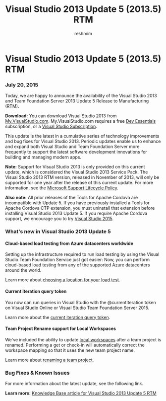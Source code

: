 ﻿---
title: Visual Studio 2013 Update 5 (2013.5) RTM
description: Visual Studio 2013 Update 5 (2013.5) RTM
keywords: visualstudio> [!IMPORTANT]
author: reshmim
ms.author: reshmim
manager: sacalla
ms.date: 07/20/2015
ms.topic: release-article
ms.prod: vs-devops-alm
ms.technology: vs-devops-articles
ms.ContentId: 08449a4e-059b-487f-ba1e-17cb7d7f27fa
---

# Visual Studio 2013 Update 5 (2013.5) RTM

### July 20, 2015

Today, we are happy to announce the availability of the Visual Studio 2013 and Team Foundation Server 2013 Update 5 Release to Manufacturing (RTM).

**Download:** You can download Visual Studio 2013 from [My.VisualStudio.com](https://www.visualstudio.com/vs/older-downloads/). My.VisualStudio.com requires a free [Dev Essentials](https://www.visualstudio.com/dev-essentials/) subscription, or a [Visual Studio Subscription](https://www.visualstudio.com/subscriptions/).

This update is the latest in a cumulative series of technology improvements and bug fixes for Visual Studio 2013. Periodic updates enable us to enhance and expand both Visual Studio and Team Foundation Server more frequently to support the latest software development innovations for building and managing modern apps.

**Note:** Support for Visual Studio 2013 is only provided on this current update, which is considered the Visual Studio 2013 Service Pack. The Visual Studio 2013 RTM version, released in November of 2013, will only be supported for one year after the release of this current update. For more information, see the [Microsoft Support Lifecycle Policy](https://support.microsoft.com/lifecycle).

**Also note:** All prior releases of the Tools for Apache Cordova are incompatible with Update 5. If you have previously installed a Tools for Apache Cordova CTP extension, you must uninstall that extension before installing Visual Studio 2013 Update 5. If you require Apache Cordova support, we encourage you to try [Visual Studio 2015](https://www.visualstudio.com/news/vs2015-vs).

### What's new in Visual Studio 2013 Update 5

#### Cloud-based load testing from Azure datacenters worldwide

Setting up the infrastructure required to run load testing by using the Visual Studio Team Foundation Service just got easier: Now, you can perform cloud-based load testing from any of the supported Azure datacenters around the world.

Learn more about [choosing a location for your load test](http://aka.ms/geotarget).

#### Current iteration query token

You now can run queries in Visual Studio with the @currentIteration token on Visual Studio Online or Visual Studio Team Foundation Server 2015.

Learn more about the [current iteration query token](https://www.visualstudio.com/news/2015-mar-10-vso.aspx).

#### Team Project Rename support for Local Workspaces

We've included the ability to update [local workspaces](https://msdn.microsoft.com/library/bb892960.aspx#local) after a team project is renamed. Performing a get or check-in will automatically correct the workspace mapping so that it uses the new team project name.

Learn more about [renaming a team project](http://go.microsoft.com/fwlink/p?LinkId=528893).

### Bug Fixes & Known Issues

For more information about the latest update, see the following link.

**Learn more:** [Knowledge Base article for Visual Studio 2013 Update 5 RTM](http://go.microsoft.com/fwlink/?LinkId=519392)